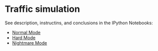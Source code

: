 # Traffic simulation
See description, instructins, and conclusions in the IPython Notebooks:
* [Normal Mode](Normal_Mode.ipynb)
* [Hard Mode](Hard_Mode.ipynb)
* [Nightmare Mode](Nightmare_Mode.ipynb)
